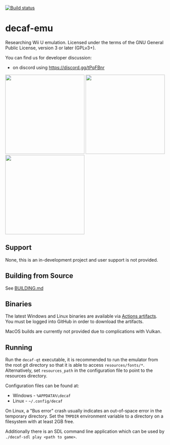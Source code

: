[![Build status](https://github.com/decaf-emu/decaf-emu/workflows/C%2FC%2B%2B%20CI/badge.svg)](https://github.com/decaf-emu/decaf-emu/actions?workflow=C%2FC%2B%2B+CI)

# decaf-emu
Researching Wii U emulation. Licensed under the terms of the GNU General Public License, version 3 or later (GPLv3+).

You can find us for developer discussion:
- on discord using https://discord.gg/tPqFBnr

<p float="left">
  <img src="https://user-images.githubusercontent.com/1302758/147675484-c0308d89-55a9-4927-8665-1826ee5d4771.png" width="250" />
  <img src="https://user-images.githubusercontent.com/1302758/147674695-d8baf6ac-87e2-487c-8358-ef1588c5e5bf.png" width="250" />
  <img src="https://user-images.githubusercontent.com/1302758/147674704-17767241-e0b4-497e-8841-aa968d14c8e3.png" width="250" />
</p>

## Support
None, this is an in-development project and user support is not provided.

## Building from Source
See [BUILDING.md](BUILDING.md)

## Binaries
The latest Windows and Linux binaries are available via [Actions artifacts](https://github.com/decaf-emu/decaf-emu/actions?query=branch%3Amaster+is%3Asuccess). You must be logged into GitHub in order to download the artifacts.

MacOS builds are currently not provided due to complications with Vulkan.

## Running
Run the `decaf-qt` executable, it is recommended to run the emulator from the root git directory so that it is able to access `resources/fonts/*`.  Alternatively, set `resources_path` in the configuration file to point to the resources directory.

Configuration files can be found at:
- Windows - `%APPDATA%\decaf`
- Linux - `~/.config/decaf`

On Linux, a "Bus error" crash usually indicates an out-of-space error in the temporary directory.  Set the `TMPDIR` environment variable to a directory on a filesystem with at least 2GB free.

Additionally there is an SDL command line application which can be used by `./decaf-sdl play <path to game>`.

